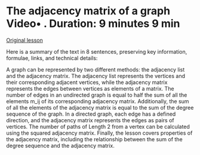 # The adjacency matrix of a graph Video• . Duration: 9 minutes 9 min

[Original lesson](https://www.coursera.org/learn/uol-discrete-mathematics/lecture/GbYw5/the-adjacency-matrix-of-a-graph)

Here is a summary of the text in 8 sentences, preserving key information, formulae, links, and technical details:

A graph can be represented by two different methods: the adjacency list and the adjacency matrix. The adjacency list represents the vertices and their corresponding adjacent vertices, while the adjacency matrix represents the edges between vertices as elements of a matrix. The number of edges in an undirected graph is equal to half the sum of all the elements m_ij of its corresponding adjacency matrix. Additionally, the sum of all the elements of the adjacency matrix is equal to the sum of the degree sequence of the graph. In a directed graph, each edge has a defined direction, and the adjacency matrix represents the edges as pairs of vertices. The number of paths of Length 2 from a vertex can be calculated using the squared adjacency matrix. Finally, the lesson covers properties of the adjacency matrix, including the relationship between the sum of the degree sequence and the adjacency matrix.

